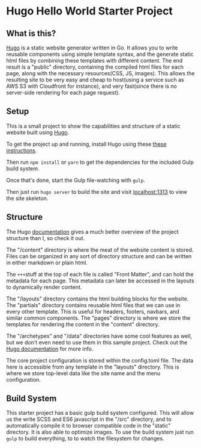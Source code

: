 # Hugo Hello World Starter Project

## What is this?
[Hugo](https://gohugo.io/) is a static website generator written in Go.  It allows you to write reusable components using simple template syntax, and the generate static html files by combining these templates with different content.  The end result is a "public" directory, containing the compiled html files for each page, along with the necessary resources(CSS, JS, images).  This allows the resulting site to be very easy and cheap to host(using a service such as AWS S3 with Cloudfront for instance), and very fast(since there is no server-side rendering for each page request).


## Setup
This is a small project to show the capabilities and structure of a static website built using [Hugo](https://gohugo.io/).

To get the project up and running, install Hugo using these  [these instructions](https://gohugo.io/overview/installing/).

Then run `npm install` or `yarn` to get the dependencies for the included Gulp build system.

Once that's done, start the Gulp file-watching with `gulp`.

Then just run `hugo server` to build the site and visit [localhost:1313](http://localhost:1313/) to view the site skeleton.

## Structure

The Hugo [documentation](https://gohugo.io/overview/introduction/) gives a much better overview of the project structure than I, so check it out.

The "/content" directory is where the meat of the website content is stored.  Files can be organized in any sort of directory structure and can be written in either markdown or plain html.

The `+++`stuff at the top of each file is called "Front Matter", and can hold the metadata for each page.  This metadata can later be accessed in the layouts to dynamically render content.

The "/layouts" directory contains the html building blocks for the website.  The "partials" directory contains reusable html files that we can use in every other template.  This is useful for headers, footers, navbars, and similar common components.  The "pages" directory is where we store the templates for rendering the content in the "content" directory.

The "/archetypes" and "/data" directories have some cool features as well, but we don't even need to use them in this sample project. Check out the [Hugo documentation](https://gohugo.io/overview/introduction/) for more info.

The core project configuration is stored within the config.toml file.  The data here is accessible from any template in the "layouts" directory.  This is where we store top-level data like the site name and the menu configuration.

## Build System

This starter project has a basic gulp build system configured.  This will allow us the write SCSS and ES6 javascript in the "/src" directory, and to automatically compile it to browser compatible code in the "static" directory.  It is also able to optimize images.  To use the build system just run `gulp` to build everything, to to watch the filesystem for changes.